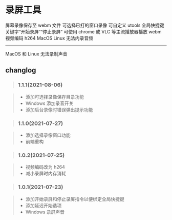 # 录屏工具

屏幕录像保存至 webm 文件
可选择已打的窗口录像
可自定义 utools 全局快捷键关键字“开始录屏”“停止录屏”
可使用 chrome 或 VLC 等主流播放器播放 webm
视频编码 h264
MacOS Linux 无法内录音频

---

MacOS 和 Linux 无法录制声音

## changlog

> ### 1.1.1(2021-08-06)

> - 添加可选择录像保存目录功能
> - Windows 添加录音开关
> - 添加后台录像时错误弹出提示功能

> ### 1.1.0(2021-07-27)

> - 添加选择录像窗口功能
> - 前端重构

> ### 1.0.2(2021-07-25)

> - 视频编码改为 h264
> - 减小录屏时内存消耗

> ### 1.0.1(2021-07-23)

> - 添加开始录屏和停止录屏指令以便绑定全局快捷键
> - 添加延迟开始选项
> - Windows 录屏声音
